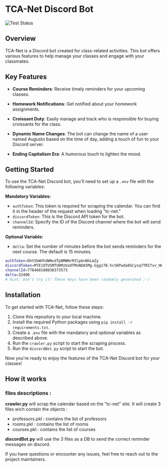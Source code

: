 # TCA-Net Discord Bot

![Test Status](https://github.com/AlanJumeaucourt/tca-net/actions/workflows/on_push.yml/badge.svg)

## Overview

TCA-Net is a Discord bot created for class-related activities. This bot offers various features to help manage your classes and engage with your classmates.

## Key Features

- **Course Reminders**: Receive timely reminders for your upcoming classes.

- **Homework Notifications**: Get notified about your homework assignments.

- **Croissant Duty**: Easily manage and track who is responsible for buying croissants for the class.

- **Dynamic Name Changes**: The bot can change the name of a user named Augusto based on the time of day, adding a touch of fun to your Discord server.

- **Ending Capitalism Era**: A humorous touch to lighten the mood.

## Getting Started

To use the TCA-Net Discord bot, you'll need to set up a `.env` file with the following variables:

**Mandatory Variables:**
- `authToken`: This token is required for scraping the calendar. You can find it in the header of the request when loading "tc-net."
- `discordToken`: This is the Discord API token for the bot.
- `channelId`: Specify the ID of the Discord channel where the bot will send reminders.

**Optional Variable:**
- `delta`: Set the number of minutes before the bot sends reminders for the next course. The default is 15 minutes.

```bash
authToken=Dht5bWVhdWNvdTpNMWNrM3lpbnNhLmZy
discordToken=MTE1OTU5MTU0MzUxOTMxNDA5Mg.Gggz7B.hcSKPwda8GCysq7TRI7xv_HW0_7HyVnz3jgd25
channelId=776468108038373573
delta=32400
# Hint: Don’t try it! These keys have been randomly generated ;-)
```

## Installation

To get started with TCA-Net, follow these steps:

1. Clone this repository to your local machine.
2. Install the required Python packages using `pip install -r requirements.txt`.
3. Create a `.env` file with the mandatory and optional variables as described above.
4. Run the `crawler.py` script to start the scraping process.
5. Run the `discordBot.py` script to start the bot.

Now you're ready to enjoy the features of the TCA-Net Discord bot for your classes!

## How it works

### files descriptions :
**crawler.py** will scrap the calendar based on the "tc-net" site.
It will create 3 files wich contain the objects :
- professors.pkl : contains the list of professors
- rooms.pkl : contains the list of rooms
- courses.pkl : contains the list of courses

**discordBot.py** will use the 3 files as a DB to send the correct reminder messages on discord.



If you have questions or encounter any issues, feel free to reach out to the project maintainers.
